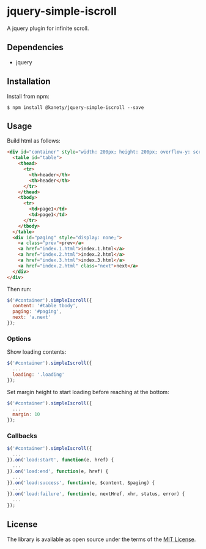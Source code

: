 # jquery-simple-iscroll

A jquery plugin for infinite scroll.

## Dependencies

* jquery

## Installation

Install from npm:

    $ npm install @kanety/jquery-simple-iscroll --save

## Usage

Build html as follows:

```html
<div id="container" style="width: 200px; height: 200px; overflow-y: scroll;">
  <table id="table">
    <thead>
      <tr>
        <th>header</th>
        <th>header</th>
      </tr>
    </thead>
    <tbody>
      <tr>
        <td>page1</td>
        <td>page1</td>
      </tr>
    </tbody>
  </table>
  <div id="paging" style="display: none;">
    <a class="prev">prev</a>
    <a href="index.1.html">index.1.html</a>
    <a href="index.2.html">index.2.html</a>
    <a href="index.3.html">index.3.html</a>
    <a href="index.2.html" class="next">next</a>
  </div>
</div>
```

Then run:

```javascript
$('#container').simpleIscroll({
  content: '#table tbody',
  paging: '#paging',
  next: 'a.next'
});
```

### Options

Show loading contents:

```javascript
$('#container').simpleIscroll({
  ...
  loading: '.loading'
});
```

Set margin height to start loading before reaching at the bottom:

```javascript
$('#container').simpleIscroll({
  ...
  margin: 10
});
```

### Callbacks

```javascript
$('#container').simpleIscroll({
  ...
}).on('load:start', function(e, href) {
  ...
}).on('load:end', function(e, href) {
  ...
}).on('load:success', function(e, $content, $paging) {
  ...
}).on('load:failure', function(e, nextHref, xhr, status, error) {
  ...
});
```

## License

The library is available as open source under the terms of the [MIT License](http://opensource.org/licenses/MIT).
